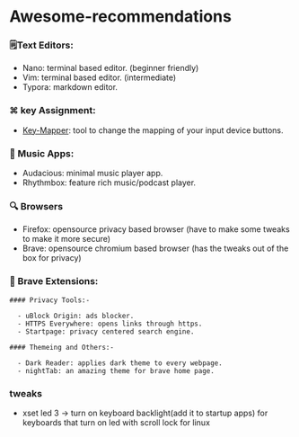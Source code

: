 # Awesome-recommendations



### 🗒️Text Editors:

- Nano: terminal based editor. (beginner friendly)
- Vim: terminal based editor. (intermediate)
- Typora: markdown editor.

### ⌘ key Assignment:

- [Key-Mapper](https://github.com/sezanzeb/key-mapper/): tool to change the mapping of your input device buttons.

  

### 🎼 Music Apps:

- Audacious: minimal music player app.
- Rhythmbox: feature rich music/podcast player.

### 🔍 Browsers

- Firefox: opensource privacy based browser (have to make some tweaks to make it more secure)
- Brave: opensource chromium based browser (has the tweaks out of the box for privacy)

### 🦁 Brave Extensions:

    #### Privacy Tools:-

      - uBlock Origin: ads blocker.
      - HTTPS Everywhere: opens links through https. 
      - Startpage: privacy centered search engine.

    #### Themeing and Others:-

      - Dark Reader: applies dark theme to every webpage.
      - nightTab: an amazing theme for brave home page.

### tweaks

- xset led 3 -> turn on keyboard backlight(add it to startup apps) for keyboards that turn on led with scroll lock for linux
